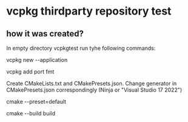# vcpkg thirdparty repository test

## how it was created?

In empty directory vcpkgtest run tyhe following commands:

vcpkg new --application

vcpkg add port fmt

Create CMakeLists.txt and CMakePresets.json. Change generator in CMakePresets.json correspondingly (Ninja or "Visual Studio 17 2022")

cmake --preset=default

cmake --build build
